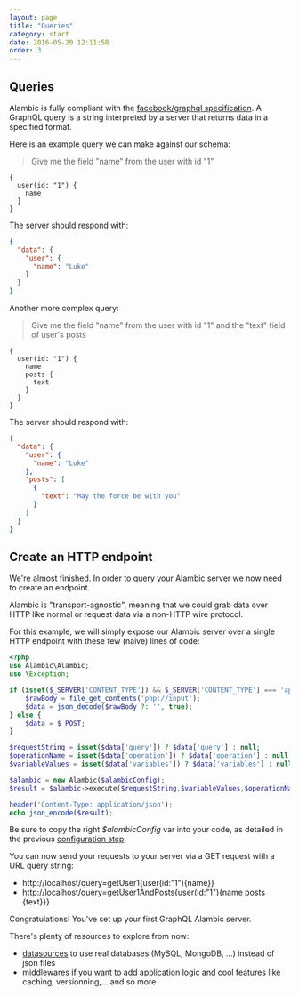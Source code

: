 ```yaml
---
layout: page
title: "Queries"
category: start
date: 2016-05-20 12:11:58
order: 3
---
```


## Queries

Alambic is fully compliant with the [facebook/graphql specification](https://github.com/facebook/graphql).
A GraphQL query is a string interpreted by a server that returns data in a specified format.

Here is an example query we can make against our schema:

>Give me the field "name" from the user with id "1"

~~~code
{
  user(id: "1") {
    name
  }
}
~~~

The server should respond with:

~~~json
{
  "data": {
    "user": {
      "name": "Luke"
    }
  }
}
~~~

Another more complex query:

>Give me the field "name" from the user with id "1" and the "text" field of user's posts

~~~code
{
  user(id: "1") {
    name
    posts {
      text
    }
  }
}
~~~

The server should respond with:

~~~json
{
  "data": {
    "user": {
      "name": "Luke"
    },
    "posts": [
      {
        "text": "May the force be with you"
      }
    ]
  }
}
~~~

## Create an HTTP endpoint

We're almost finished. In order to query your Alambic server we now need to create an endpoint.

Alambic is "transport-agnostic", meaning that we could grab data over HTTP like normal or request data via a non-HTTP wire protocol.

For this example, we will simply expose our Alambic server over a single HTTP endpoint with these few (naive) lines of code:

~~~php
<?php
use Alambic\Alambic;
use \Exception;

if (isset($_SERVER['CONTENT_TYPE']) && $_SERVER['CONTENT_TYPE'] === 'application/json') {
    $rawBody = file_get_contents('php://input');
    $data = json_decode($rawBody ?: '', true);
} else {
    $data = $_POST;
}

$requestString = isset($data['query']) ? $data['query'] : null;
$operationName = isset($data['operation']) ? $data['operation'] : null;
$variableValues = isset($data['variables']) ? $data['variables'] : null;

$alambic = new Alambic($alambicConfig);
$result = $alambic->execute($requestString,$variableValues,$operationName);

header('Content-Type: application/json');
echo json_encode($result);
~~~

Be sure to copy the right *$alambicConfig* var into your code, as detailed in the previous [configuration step](http://webtales.github.io/alambic/start/data).

You can now send your requests to your server via a GET request with a URL query string:

* http://localhost/query=getUser1{user(id:"1"){name}}
* http://localhost/query=getUser1AndPosts{user(id:"1"){name posts {text}}}

Congratulations! You've set up your first GraphQL Alambic server.

There's plenty of resources to explore from now:

* [datasources](http://webtales.github.io/alambic/data-sources) to use real databases (MySQL, MongoDB, ...) instead of json files
* [middlewares](http://webtales.github.io/alambic/middlewares) if you want to add application logic and cool features like caching, versionning,... and so more
